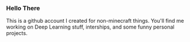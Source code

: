 ### Hello There

This is a github account I created for non-minecraft things. You'll find me working on Deep Learning stuff, interships, and some funny personal projects. 
